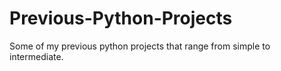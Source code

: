 # Previous-Python-Projects
Some of my previous python projects that range from simple to intermediate.
